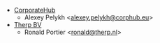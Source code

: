   - [CorporateHub](https://corporatehub.eu/)
      - Alexey Pelykh \<<alexey.pelykh@corphub.eu>\>
  - [Therp BV](https://therp.nl/)
      - Ronald Portier \<<ronald@therp.nl>\>
